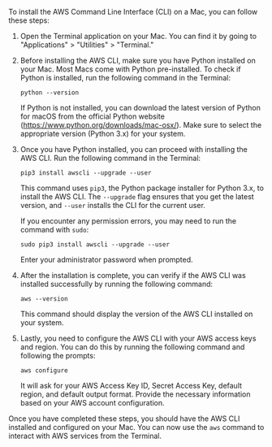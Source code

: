 To install the AWS Command Line Interface (CLI) on a Mac, you can follow these steps:

1. Open the Terminal application on your Mac. You can find it by going to "Applications" > "Utilities" > "Terminal."

2. Before installing the AWS CLI, make sure you have Python installed on your Mac. Most Macs come with Python pre-installed. To check if Python is installed, run the following command in the Terminal:

   ```
   python --version
   ```

   If Python is not installed, you can download the latest version of Python for macOS from the official Python website (https://www.python.org/downloads/mac-osx/). Make sure to select the appropriate version (Python 3.x) for your system.

3. Once you have Python installed, you can proceed with installing the AWS CLI. Run the following command in the Terminal:

   ```
   pip3 install awscli --upgrade --user
   ```

   This command uses `pip3`, the Python package installer for Python 3.x, to install the AWS CLI. The `--upgrade` flag ensures that you get the latest version, and `--user` installs the CLI for the current user.

   If you encounter any permission errors, you may need to run the command with `sudo`:

   ```
   sudo pip3 install awscli --upgrade --user
   ```

   Enter your administrator password when prompted.

4. After the installation is complete, you can verify if the AWS CLI was installed successfully by running the following command:

   ```
   aws --version
   ```

   This command should display the version of the AWS CLI installed on your system.

5. Lastly, you need to configure the AWS CLI with your AWS access keys and region. You can do this by running the following command and following the prompts:

   ```
   aws configure
   ```

   It will ask for your AWS Access Key ID, Secret Access Key, default region, and default output format. Provide the necessary information based on your AWS account configuration.

Once you have completed these steps, you should have the AWS CLI installed and configured on your Mac. You can now use the `aws` command to interact with AWS services from the Terminal.